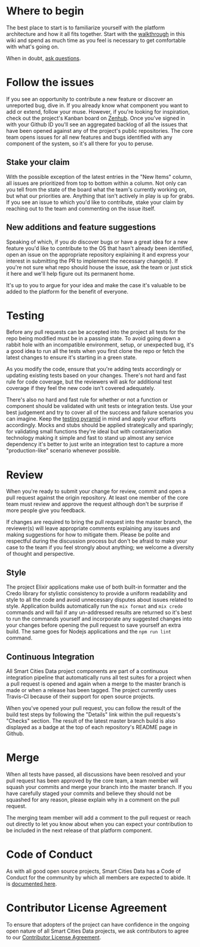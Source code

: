 # Where to begin
The best place to start is to familiarize yourself with the platform architecture and how it all fits together. Start with the [walkthrough](https://github.com/smartcitiesdata/smartcitiesdata/wiki/Architecture) in this wiki and spend as much time as you feel is necessary to get comfortable with what's going on.

When in doubt, [ask questions](https://gitter.im/smartcitiesdata/community).

# Follow the issues
If you see an opportunity to contribute a new feature or discover an unreported bug, dive in. If you already know what component you want to add or extend, follow your muse. However, if you're looking for inspiration, check out the project's Kanban board on [Zenhub](app.zenhub.com/workspaces/smartcolumbusos-5d08f55f08ccbe75911ce796). Once you've signed in with your Github ID you'll see an aggregated backlog of all the issues that have been opened against any of the project's public repositories. The core team opens issues for all new features and bugs identified with any component of the system, so it's all there for you to peruse.

## Stake your claim
With the possible exception of the latest entries in the "New Items" column, all issues are prioritized from top to bottom within a column. Not only can you tell from the state of the board what the team's currently working on, but what our priorities are. Anything that isn't actively in play is up for grabs. If you see an issue to which you'd like to contribute, stake your claim by reaching out to the team and commenting on the issue itself.

## New additions and feature suggestions
Speaking of which, if you _do_ discover bugs or have a great idea for a new feature you'd like to contribute to the OS that hasn't already been identified, open an issue on the appropriate repository explaining it and express your interest in submitting the PR to implement the necessary change(s). If you're not sure what repo should house the issue, ask the team or just stick it here and we'll help figure out its permanent home.

It's up to you to argue for your idea and make the case it's valuable to be added to the platform for the benefit of everyone.

# Testing
Before any pull requests can be accepted into the project all tests for the repo being modified must be in a passing state. To avoid going down a rabbit hole with an incompatible environment, setup, or unexpected bug, it's a good idea to run all the tests when you first clone the repo or fetch the latest changes to ensure it's starting in a green state.

As you modify the code, ensure that you're adding tests accordingly or updating existing tests based on your changes. There's not hard and fast rule for code coverage, but the reviewers will ask for additional test coverage if they feel the new code isn't covered adequately. 

There's also no hard and fast rule for whether or not a function or component should be validated with unit tests or integration tests. Use your best judgement and try to cover all of the success and failure scenarios you can imagine. Keep the [testing pyramid](https://martinfowler.com/articles/practical-test-pyramid.html) in mind and apply your efforts accordingly. Mocks and stubs should be applied strategically and sparingly; for validating small functions they're ideal but with containerization technology making it simple and fast to stand up almost any service dependency it's better to just write an integration test to capture a more "production-like" scenario whenever possible.

# Review
When you're ready to submit your change for review, commit and open a pull request against the origin repository. At least one member of the core team must review and approve the request although don't be surprise if more people give you feedback.

If changes are required to bring the pull request into the master branch, the reviewer(s) will leave appropriate comments explaining any issues and making suggestions for how to mitigate them. Please be polite and respectful during the discussion process but don't be afraid to make your case to the team if you feel strongly about anything; we welcome a diversity of thought and perspective.

## Style
The project Elixir applications make use of both built-in formatter and the Credo library for stylistic consistency to provide a uniform readability and style to all the code and avoid unnecessary disputes about issues related to style. Application builds automatically run the `mix format` and `mix credo` commands and will fail if any un-addressed results are returned so it's best to run the commands yourself and incorporate any suggested changes into your changes before opening the pull request to save yourself an extra build. The same goes for Nodejs applications and the `npm run lint` command.

## Continuous Integration
All Smart Cities Data project components are part of a continuous integration pipeline that automatically runs all test suites for a project when a pull request is opened and again when a merge to the master branch is made or when a release has been tagged. The project currently uses Travis-CI because of their support for open source projects.

When you've opened your pull request, you can follow the result of the build test steps by following the "Details" link within the pull requests's "Checks" section. The result of the latest master branch build is also displayed as a badge at the top of each repository's README page in Github.

# Merge
When all tests have passed, all discussions have been resolved and your pull request has been approved by the core team, a team member will squash your commits and merge your branch into the master branch. If you have carefully staged your commits and believe they should not be squashed for any reason, please explain why in a comment on the pull request.

The merging team member will add a comment to the pull request or reach out directly to let you know about when you can expect your contribution to be included in the next release of that platform component.

# Code of Conduct
As with all good open source projects, Smart Cities Data has a Code of Conduct for the community by which all members are expected to abide. It is [documented here](https://github.com/smartcitiesdata/smartcitiesdata/wiki/Code-of-Conduct).

# Contributor License Agreement
To ensure that adopters of the project can have confidence in the ongoing open nature of all Smart Cities Data projects, we ask contributors to agree to our [Contributor License Agreement](https://github.com/smartcitiesdata/smartcitiesdata/wiki/Contributor-License).